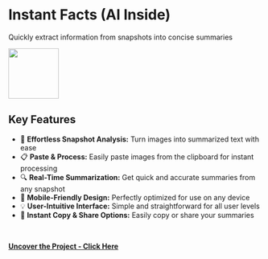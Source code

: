 # Instant Facts (AI Inside)
Quickly extract information from snapshots into concise summaries
<br>

<img src="https://github.com/tobwil/markdown_website/assets/72387477/23c6d7e5-2600-45d1-a4ab-00ee1eda479a" height="100">
<br>

## Key Features

* 📸 **Effortless Snapshot Analysis:** Turn images into summarized text with ease
* 📋 **Paste & Process:** Easily paste images from the clipboard for instant processing
* 🔍 **Real-Time Summarization:** Get quick and accurate summaries from any snapshot
* 📱 **Mobile-Friendly Design:** Perfectly optimized for use on any device
* 💡 **User-Intuitive Interface:** Simple and straightforward for all user levels
* 🔄 **Instant Copy & Share Options:** Easily copy or share your summaries
<br>

**[<i class="fa-solid fa-up-right-from-square"></i> Uncover the Project - Click Here](https://a.picoapps.xyz/ok-appear)**
